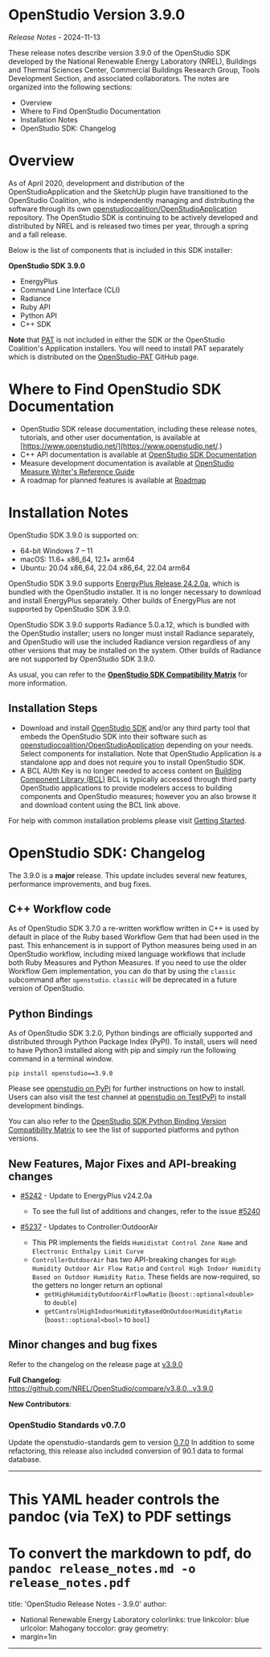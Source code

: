# OpenStudio Version 3.9.0

_Release Notes_ - 2024-11-13

These release notes describe version 3.9.0 of the OpenStudio SDK developed by the National Renewable Energy Laboratory (NREL), Buildings and Thermal Sciences Center, Commercial Buildings Research Group, Tools Development Section, and associated collaborators. The notes are organized into the following sections:

-  Overview
-  Where to Find OpenStudio Documentation
-  Installation Notes
-  OpenStudio SDK: Changelog

# Overview

As of April 2020, development and distribution of the OpenStudioApplication and the SketchUp plugin have transitioned to the OpenStudio Coalition, who is independently managing and distributing the software through its own [openstudiocoalition/OpenStudioApplication](https://github.com/openstudiocoalition/OpenStudioApplication) repository. The OpenStudio SDK is continuing to be actively developed and distributed by NREL and is released two times per year, through a spring and a fall release.

Below is the list of components that is included in this SDK installer:

__**OpenStudio SDK 3.9.0**__
- EnergyPlus
- Command Line Interface (CLI)
- Radiance
- Ruby API
- Python API
- C++ SDK

**Note** that [PAT](https://github.com/NREL/OpenStudio-PAT) is not included in either the SDK or the OpenStudio Coalition's Application installers. You will need to install PAT separately which is distributed on the [OpenStudio-PAT](https://github.com/NREL/OpenStudio-PAT) GitHub page.

# Where to Find OpenStudio SDK Documentation

- OpenStudio SDK release documentation, including these release notes, tutorials, and other user documentation, is available at [https://www.openstudio.net/](https://www.openstudio.net/.)
- C++ API documentation is available at [OpenStudio SDK Documentation](https://openstudio-sdk-documentation.s3.amazonaws.com/index.html)
- Measure development documentation is available at [OpenStudio Measure Writer's Reference Guide](http://nrel.github.io/OpenStudio-user-documentation/reference/measure_writing_guide/ )
- A roadmap for planned features is available at [Roadmap](http://nrel.github.io/OpenStudio-user-documentation/getting_started/roadmap/)

# Installation Notes

OpenStudio SDK 3.9.0 is supported on:

* 64-bit Windows 7 – 11
* macOS: 11.6+ x86_64, 12.1+ arm64
* Ubuntu: 20.04 x86_64, 22.04 x86_64, 22.04 arm64

OpenStudio SDK 3.9.0 supports [EnergyPlus Release 24.2.0a](https://github.com/NREL/EnergyPlus/releases/tag/24.2.0a), which is bundled with the OpenStudio installer. It is no longer necessary to download and install EnergyPlus separately. Other builds of EnergyPlus are not supported by OpenStudio SDK 3.9.0.

OpenStudio SDK 3.9.0 supports Radiance 5.0.a.12, which is bundled with the OpenStudio installer; users no longer must install Radiance separately, and OpenStudio will use the included Radiance version regardless of any other versions that may be installed on the system. Other builds of Radiance are not supported by OpenStudio SDK 3.9.0.

As usual, you can refer to the **[OpenStudio SDK Compatibility Matrix](https://github.com/NREL/OpenStudio/wiki/OpenStudio-SDK-Version-Compatibility-Matrix)** for more information.


## Installation Steps

- Download and install [OpenStudio SDK](https://github.com/NREL/openstudio) and/or any third party tool that embeds the OpenStudio SDK into their software such as [openstudiocoalition/OpenStudioApplication](https://github.com/openstudiocoalition/OpenStudioApplication) depending on your needs. Select components for installation. Note that OpenStudio Application is a standalone app and does not require you to install OpenStudio SDK.
- A BCL AUth Key is no longer needed to access content on [Building Component Library (BCL)](https://bcl.nrel.gov) BCL is typically accessed through third party OpenStudio applications to provide modelers access to building components and OpenStudio measures; however you an also browse it and download content using the BCL link above.

For help with common installation problems please visit [Getting Started](http://nrel.github.io/OpenStudio-user-documentation/getting_started/getting_started/).

# OpenStudio SDK: Changelog

The 3.9.0 is a **major** release. This update includes several new features, performance improvements, and bug fixes.

## C++ Workflow code

As of OpenStudio SDK 3.7.0 a re-written workflow written in C++ is used by default in place of the Ruby based Workflow Gem that had been used in the past. This enhancement is in support of Python measures being used in an OpenStudio workflow, including mixed language workflows that include both Ruby Measures and Python Measures. If you need to use the older Workflow Gem implementation, you can do that by using the `classic` subcommand after `openstudio`. `classic` will be deprecated in a future version of OpenStudio.

## Python Bindings

As of OpenStudio SDK 3.2.0, Python bindings are officially supported and distributed through Python Package Index (PyPI). To install, users will need to have Python3 installed along with pip and simply run the following command in a terminal window.

`pip install openstudio==3.9.0`

Please see [openstudio on PyPi](https://pypi.org/project/openstudio/) for further instructions on how to install. Users can also visit the test channel at [openstudio on TestPyPi](https://test.pypi.org/project/openstudio/) to install development bindings.

You can also refer to the [OpenStudio SDK Python Binding Version Compatibility Matrix](https://github.com/NREL/OpenStudio/wiki/OpenStudio-SDK-Python-Binding-Version-Compatibility-Matrix) to see the list of supported platforms and python versions.

## New Features, Major Fixes and API-breaking changes

* [#5242](https://github.com/NREL/OpenStudio/pull/5242) - Update to EnergyPlus v24.2.0a
    * To see the full list of additions and changes, refer to the issue [#5240](https://github.com/NREL/OpenStudio/issues/5240)

* [#5237](https://github.com/NREL/OpenStudio/pull/5237) - Updates to Controller:OutdoorAir
    * This PR implements the fields `Humidistat Control Zone Name` and `Electronic Enthalpy Limit Curve`
    * `ControllerOutdoorAir` has two API-breaking changes for `High Humidity Outdoor Air Flow Ratio` and `Control High Indoor Humidity Based on Outdoor Humidity Ratio`. These fields are now-required, so the getters no longer return an optional
        * `getHighHumidityOutdoorAirFlowRatio` (`boost::optional<double>` to `double`)
        * `getControlHighIndoorHumidityBasedOnOutdoorHumidityRatio` (`boost::optional<bool>` to `bool`)

## Minor changes and bug fixes

Refer to the changelog on the release page at [v3.9.0](https://github.com/NREL/OpenStudio/releases/v3.9.0)

**Full Changelog**: https://github.com/NREL/OpenStudio/compare/v3.8.0...v3.9.0

**New Contributors**:

### OpenStudio Standards v0.7.0

Update the openstudio-standards gem to version [0.7.0](https://github.com/NREL/openstudio-standards/releases/tag/v0.7.0)
In addition to some refactoring, this release also included conversion of 90.1 data to formal database.

---
# This YAML header controls the pandoc (via TeX) to PDF settings
# To convert the markdown to pdf, do `pandoc release_notes.md -o release_notes.pdf`
title:  'OpenStudio Release Notes - 3.9.0'
author:
- National Renewable Energy Laboratory
colorlinks: true
linkcolor: blue
urlcolor: Mahogany
toccolor: gray
geometry:
- margin=1in
---
